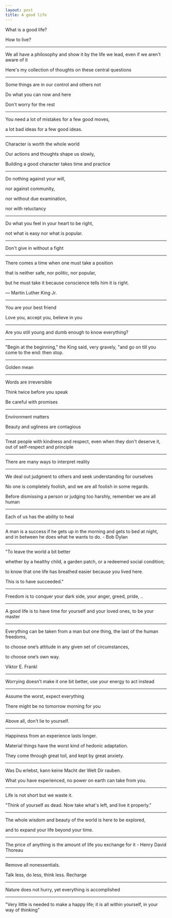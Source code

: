 ```yaml
---
layout: post
title: A good life  
---
```



What is a good life? 

How to live? 

---

We all have a philosophy and show it by the life we lead, even if we aren't aware of it 

Here's my collection of thoughts on these central questions 

---

Some things are in our control and others not

Do what you can now and here 

Don't worry for the rest 

---

You need a lot of mistakes for a few good moves, 

a lot bad ideas for a few good ideas. 

---


Character is worth the whole world  

Our actions and thoughts shape us slowly,

Building a good character takes time and practice 

---

Do nothing against your will, 

nor against community, 

nor without due examination, 

nor with reluctancy 

---

Do what you feel in your heart to be right, 

not what is easy nor what is popular. 

---

Don't give in without a fight 

---

There comes a time when one must take a position 

that is neither safe, nor politic, nor popular, 

but he must take it because conscience tells him it is right.

― Martin Luther King Jr.


---
 
You are your best friend 

Love you, accept you, believe in you 

---


Are you still young and dumb enough to know everything?

---

"Begin at the beginning," the King said, very gravely, "and go on till you come to the end: then stop.

---

Golden mean

---

Words are irreversible

Think twice before you speak

Be careful with promises

---

Environment matters 

Beauty and ugliness are contagious 

---

Treat people with kindness and respect, even when they don't deserve it, out of self-respect and principle

---

There are many ways to interpret reality 

---


We deal out judgment to others and seek understanding for ourselves

No one is completely foolish, and we are all foolish in some regards. 

Before dismissing a person or judging too harshly, remember we are all human

---

Each of us has the ability to heal 

---

A man is a success if he gets up in the morning and gets to bed at night, and in between he does what he wants to do. - Bob Dylan

---

"To leave the world a bit better  

whether by a healthy child, a garden patch, or a redeemed social condition; 

to know that one life has breathed easier because you lived here. 

This is to have succeeded."

---

Freedom is to conquer your dark side, your anger, greed, pride, ..

---

A good life is to have time for yourself and your loved ones, to be your master

---

Everything can be taken from a man but one thing, the last of the human freedoms, 

to choose one’s attitude in any given set of circumstances, 

to choose one’s own way.

Viktor E. Frankl

---

Worrying doesn’t make it one bit better, use your energy to act instead

---

Assume the worst, expect everything

There might be no tomorrow morning for you 

---

Above all, don't lie to yourself. 

---

Happiness from an experience lasts longer. 

Material things have the worst kind of hedonic adaptation. 

They come through great toil, and kept by great anxiety. 

---

Was Du erlebst, kann keine Macht der Welt Dir rauben. 

What you have experienced, no power on earth can take from you.

---

Life is not short but we waste it. 

"Think of yourself as dead. Now take what's left, and live it properly."

---

The whole wisdom and beauty of the world is here to be explored,

and to expand your life beyond your time. 

---

The price of anything is the amount of life you exchange for it - Henry David Thoreau

---

Remove all nonessentials. 

Talk less, do less, think less. Recharge

---

Nature does not hurry, yet everything is accomplished

---

"Very little is needed to make a happy life; it is all within yourself, in your way of thinking"